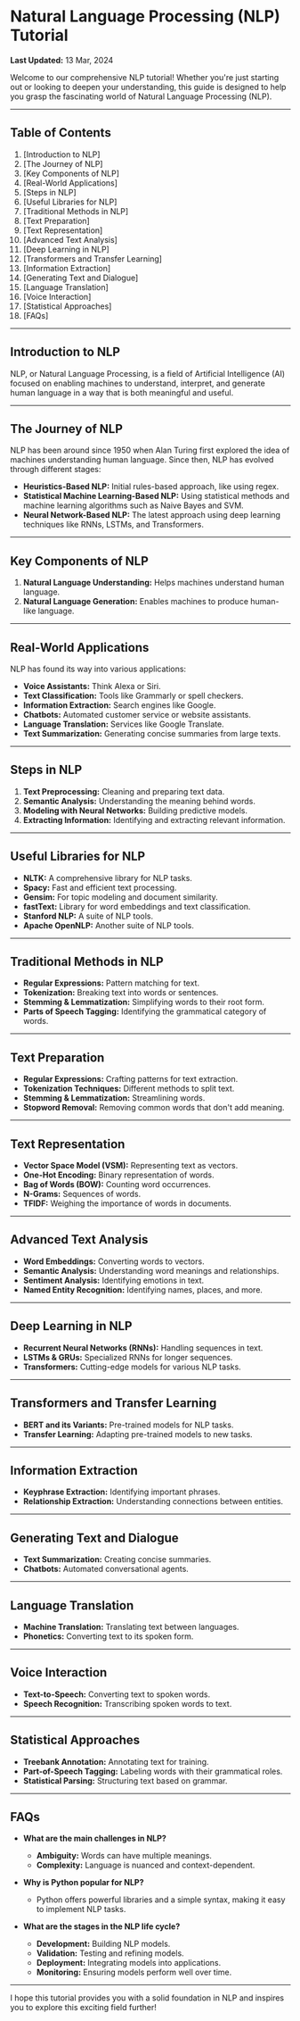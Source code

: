 # Natural Language Processing (NLP) Tutorial

**Last Updated:** 13 Mar, 2024

Welcome to our comprehensive NLP tutorial! Whether you're just starting out or looking to deepen your understanding, this guide is designed to help you grasp the fascinating world of Natural Language Processing (NLP).

---

## Table of Contents

1. [Introduction to NLP]
2. [The Journey of NLP]
3. [Key Components of NLP]
4. [Real-World Applications]
5. [Steps in NLP]
6. [Useful Libraries for NLP]
7. [Traditional Methods in NLP]
8. [Text Preparation]
9. [Text Representation]
10. [Advanced Text Analysis]
11. [Deep Learning in NLP]
12. [Transformers and Transfer Learning]
13. [Information Extraction]
14. [Generating Text and Dialogue]
15. [Language Translation]
16. [Voice Interaction]
17. [Statistical Approaches]
18. [FAQs]

---

## Introduction to NLP

NLP, or Natural Language Processing, is a field of Artificial Intelligence (AI) focused on enabling machines to understand, interpret, and generate human language in a way that is both meaningful and useful.

---

## The Journey of NLP

NLP has been around since 1950 when Alan Turing first explored the idea of machines understanding human language. Since then, NLP has evolved through different stages:

- **Heuristics-Based NLP:** Initial rules-based approach, like using regex.
- **Statistical Machine Learning-Based NLP:** Using statistical methods and machine learning algorithms such as Naive Bayes and SVM.
- **Neural Network-Based NLP:** The latest approach using deep learning techniques like RNNs, LSTMs, and Transformers.

---

## Key Components of NLP

1. **Natural Language Understanding:** Helps machines understand human language.
2. **Natural Language Generation:** Enables machines to produce human-like language.

---

## Real-World Applications

NLP has found its way into various applications:

- **Voice Assistants:** Think Alexa or Siri.
- **Text Classification:** Tools like Grammarly or spell checkers.
- **Information Extraction:** Search engines like Google.
- **Chatbots:** Automated customer service or website assistants.
- **Language Translation:** Services like Google Translate.
- **Text Summarization:** Generating concise summaries from large texts.

---

## Steps in NLP

1. **Text Preprocessing:** Cleaning and preparing text data.
2. **Semantic Analysis:** Understanding the meaning behind words.
3. **Modeling with Neural Networks:** Building predictive models.
4. **Extracting Information:** Identifying and extracting relevant information.

---

## Useful Libraries for NLP

- **NLTK:** A comprehensive library for NLP tasks.
- **Spacy:** Fast and efficient text processing.
- **Gensim:** For topic modeling and document similarity.
- **fastText:** Library for word embeddings and text classification.
- **Stanford NLP:** A suite of NLP tools.
- **Apache OpenNLP:** Another suite of NLP tools.

---

## Traditional Methods in NLP

- **Regular Expressions:** Pattern matching for text.
- **Tokenization:** Breaking text into words or sentences.
- **Stemming & Lemmatization:** Simplifying words to their root form.
- **Parts of Speech Tagging:** Identifying the grammatical category of words.

---

## Text Preparation

- **Regular Expressions:** Crafting patterns for text extraction.
- **Tokenization Techniques:** Different methods to split text.
- **Stemming & Lemmatization:** Streamlining words.
- **Stopword Removal:** Removing common words that don't add meaning.

---

## Text Representation

- **Vector Space Model (VSM):** Representing text as vectors.
- **One-Hot Encoding:** Binary representation of words.
- **Bag of Words (BOW):** Counting word occurrences.
- **N-Grams:** Sequences of words.
- **TFIDF:** Weighing the importance of words in documents.

---

## Advanced Text Analysis

- **Word Embeddings:** Converting words to vectors.
- **Semantic Analysis:** Understanding word meanings and relationships.
- **Sentiment Analysis:** Identifying emotions in text.
- **Named Entity Recognition:** Identifying names, places, and more.

---

## Deep Learning in NLP

- **Recurrent Neural Networks (RNNs):** Handling sequences in text.
- **LSTMs & GRUs:** Specialized RNNs for longer sequences.
- **Transformers:** Cutting-edge models for various NLP tasks.

---

## Transformers and Transfer Learning

- **BERT and its Variants:** Pre-trained models for NLP tasks.
- **Transfer Learning:** Adapting pre-trained models to new tasks.

---

## Information Extraction

- **Keyphrase Extraction:** Identifying important phrases.
- **Relationship Extraction:** Understanding connections between entities.

---

## Generating Text and Dialogue

- **Text Summarization:** Creating concise summaries.
- **Chatbots:** Automated conversational agents.

---

## Language Translation

- **Machine Translation:** Translating text between languages.
- **Phonetics:** Converting text to its spoken form.

---

## Voice Interaction

- **Text-to-Speech:** Converting text to spoken words.
- **Speech Recognition:** Transcribing spoken words to text.

---

## Statistical Approaches

- **Treebank Annotation:** Annotating text for training.
- **Part-of-Speech Tagging:** Labeling words with their grammatical roles.
- **Statistical Parsing:** Structuring text based on grammar.

---

## FAQs

- **What are the main challenges in NLP?**
  - **Ambiguity:** Words can have multiple meanings.
  - **Complexity:** Language is nuanced and context-dependent.

- **Why is Python popular for NLP?**
  - Python offers powerful libraries and a simple syntax, making it easy to implement NLP tasks.

- **What are the stages in the NLP life cycle?**
  - **Development:** Building NLP models.
  - **Validation:** Testing and refining models.
  - **Deployment:** Integrating models into applications.
  - **Monitoring:** Ensuring models perform well over time.

---

I hope this tutorial provides you with a solid foundation in NLP and inspires you to explore this exciting field further!
